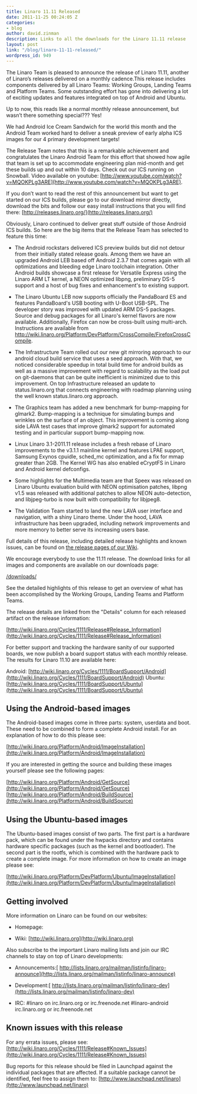 ```yaml
---
title: Linaro 11.11 Released
date: 2011-11-25 00:24:05 Z
categories:
- blog
author: david.zinman
description: Links to all the downloads for the Linaro 11.11 release
layout: post
link: "/blog/linaro-11-11-released/"
wordpress_id: 949
---
```


The Linaro Team is pleased to announce the release of Linaro 11.11, another of Linaro’s releases delivered on a monthly cadence.This release includes components delivered by all Linaro Teams: Working Groups, Landing Teams and Platform Teams. Some outstanding effort has gone into delivering a lot of exciting updates and features integrated on top of Android and Ubuntu.

Up to now, this reads like a normal monthly release announcement, but wasn’t there something special??? Yes!

We had Android Ice Cream Sandwich for the world this month and the Android Team worked hard to deliver a sneak preview of early alpha ICS images for our 4 primary development targets!

The Release Team notes that this is a remarkable achievement and congratulates the Linaro Android Team for this effort that showed how agile that team is set up to accommodate engineering plan mid-month and get these builds up and out within 10 days. Check out our ICS running on Snowball. Video available on youtube: [http://www.youtube.com/watch?v=MQOKPLg3ARE](http://www.youtube.com/watch?v=MQOKPLg3ARE).

If you don’t want to read the rest of this announcement but want to get started on our ICS builds, please go to our download mirror directly, download the bits and follow our easy install instructions that you will find there:
[http://releases.linaro.org/](http://releases.linaro.org/)

Obviously, Linaro continued to deliver great stuff outside of those Android ICS builds. So here are the big items that the Release Team has selected to feature this time:
	
  * The Android rockstars delivered ICS preview builds but did not detour from their initially stated release goals. Among them we have an upgraded Android LEB based off Android 2.3.7 that comes again with all optimizations and bleeding edge Linaro toolchain integration. Other Android builds showcase a first release for Versatile Express using the Linaro ARM LT kernel, a NEON optimized libpng, preliminary DS-5 support and a host of bug fixes and enhancement's to existing support.

	
  * The Linaro Ubuntu LEB now supports officially the PandaBoard ES and features PandaBoard's USB booting with U-Boot USB-SPL. The developer story was improved with updated ARM DS-5 packages. Source and debug packages for all Linaro's kernel flavors are now available. Additionally, Firefox can now be cross-built using multi-arch. Instructions are available from http://wiki.linaro.org/Platform/DevPlatform/CrossCompile/FirefoxCrossCompile.

	
  * The Infrastructure Team rolled out our new git mirroring approach to our android cloud build service that uses a seed approach. With that, we noticed considerable speedup in total build time for android builds as well as a massive improvement with regard to scalability as the load put on git-daemons that can be quite inefficient is minimized due to this improvement. On top Infrastructure released an update to status.linaro.org that connects engineering with roadmap planning using the well known status.linaro.org approach.

	
  * The Graphics team has added a new benchmark for bump-mapping for glmark2. Bump-mapping is a technique for simulating bumps and wrinkles on the surface of an object. This improvement is coming along side LAVA test cases that improve glmark2 support for automated testing and in particular support bump-mapping now.

	
  * Linux Linaro 3.1-2011.11 release includes a fresh rebase of Linaro improvements to the v3.1.1 mainline kernel and features LPAE support, Samsung Exynos cpuidle, sched_mc optimization, and a fix for mmap greater than 2GB. The Kernel WG has also enabled eCryptFS in Linaro and Android kernel defconfigs.

	
  * Some highlights for the Multimedia team are that Speex was released on Linaro Ubuntu evaluation build with NEON optimisation patches, libpng v1.5 was released with additional patches to allow NEON auto-detection, and libjpeg-turbo is now built with compatibility for libjpeg8.

	
  * The Validation Team started to land the new LAVA user interface and navigation, with a shiny Linaro theme. Under the hood, LAVA infrastructure has been upgraded, including network improvements and more memory to better serve its increasing users base.


Full details of this release, including detailed release highlights and known issues, can be found on [the release pages of our Wiki](https://wiki.linaro.org/Cycles/1111/Release).

We encourage everybody to use the 11.11 release. The download links  for all images and components are available on our downloads page:

[/downloads/](/downloads/)

See the detailed highlights of this release to get an overview of  what has been accomplished by the Working Groups, Landing Teams and  Platform Teams.

The release details are linked from the "Details" column for each released artifact on the release information:

[http://wiki.linaro.org/Cycles/1111/Release#Release_Information](http://wiki.linaro.org/Cycles/1111/Release#Release_Information)

For better support and tracking the hardware sanity of our supported  boards, we now publish a board support status with each monthly release.  The results for Linaro 11.10 are available here:

Android: [http://wiki.linaro.org/Cycles/1111/BoardSupport/Android](http://wiki.linaro.org/Cycles/1111/BoardSupport/Android)
Ubuntu: [http://wiki.linaro.org/Cycles/1111/BoardSupport/Ubuntu](http://wiki.linaro.org/Cycles/1111/BoardSupport/Ubuntu)


## Using the Android-based images


The Android-based images come in three parts: system, userdata and  boot. These need to be combined to form a complete Android install. For  an explanation of how to do this please see:

[http://wiki.linaro.org/Platform/Android/ImageInstallation](http://wiki.linaro.org/Platform/Android/ImageInstallation)

If you are interested in getting the source and building these images yourself please see the following pages:

[http://wiki.linaro.org/Platform/Android/GetSource](http://wiki.linaro.org/Platform/Android/GetSource)
[http://wiki.linaro.org/Platform/Android/BuildSource](http://wiki.linaro.org/Platform/Android/BuildSource)


## Using the Ubuntu-based images


The Ubuntu-based images consist of two parts. The first part is a  hardware pack, which can be found under the hwpacks directory and  contains hardware specific packages (such as the kernel and bootloader).  The second part is the rootfs, which is combined with the hardware pack  to create a complete image. For more information on how to create an  image please see:

[http://wiki.linaro.org/Platform/DevPlatform/Ubuntu/ImageInstallation](http://wiki.linaro.org/Platform/DevPlatform/Ubuntu/ImageInstallation)


## Getting involved


More information on Linaro can be found on our websites:



	
  * Homepage: []()

	
  * Wiki: [http://wiki.linaro.org](http://wiki.linaro.org)


Also subscribe to the important Linaro mailing lists and join our IRC channels to stay on top of Linaro developments:

	
  * Announcements:[
http://lists.linaro.org/mailman/listinfo/linaro-announce](http://lists.linaro.org/mailman/listinfo/linaro-announce)



	
  * Development:[
http://lists.linaro.org/mailman/listinfo/linaro-dev](http://lists.linaro.org/mailman/listinfo/linaro-dev)



	
  * IRC:
#linaro on irc.linaro.org or irc.freenode.net
#linaro-android irc.linaro.org or irc.freenode.net




## Known issues with this release


For any errata issues, please see:
[http://wiki.linaro.org/Cycles/1111/Release#Known_Issues](http://wiki.linaro.org/Cycles/1111/Release#Known_Issues)

Bug reports for this release should be filed in Launchpad against the  individual packages that are affected. If a suitable package cannot be  identified, feel free to assign them to: [http://www.launchpad.net/linaro](http://www.launchpad.net/linaro)